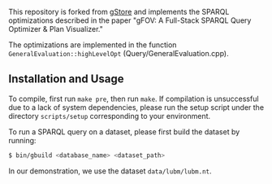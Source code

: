 This repository is forked from [gStore](https://github.com/pkumod/gStore) and implements the SPARQL optimizations described in the paper "gFOV: A Full-Stack SPARQL Query Optimizer & Plan Visualizer."

The optimizations are implemented in the function `GeneralEvaluation::highLevelOpt` (Query/GeneralEvaluation.cpp).

## Installation and Usage

To compile, first run `make pre`, then run `make`. If compilation is unsuccessful due to a lack of system dependencies, please run the setup script under the directory `scripts/setup` corresponding to your environment.

To run a SPARQL query on a dataset, please first build the dataset by running:

```bash
$ bin/gbuild <database_name> <dataset_path>
```

In our demonstration, we use the dataset `data/lubm/lubm.nt`.
